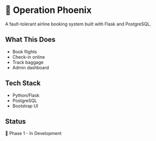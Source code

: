 # 🛫 Operation Phoenix

A fault-tolerant airline booking system built with Flask and PostgreSQL.

## What This Does

- Book flights
- Check-in online  
- Track baggage
- Admin dashboard

## Tech Stack

- Python/Flask
- PostgreSQL
- Bootstrap UI

## Status

🚧 Phase 1 - In Development
